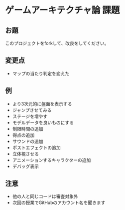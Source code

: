 # ゲームアーキテクチャ論 課題

## お題

このプロジェクトをforkして、改良をしてください。

## 変更点

- マップの当たり判定を変えた

## 例

- より3次元的に盤面を表示する
- ジャンプさせてみる
- ステージを増やす
- モデルデータを良いものにする
- 制限時間の追加
- 得点の追加
- サウンドの追加
- ポストエフェクトの追加
- 立体視させる
- アニメーションするキャラクターの追加
- デバッグ表示

## 注意

- 他の人と同じコードは審査対象外
- 次回の授業でGitHubのアカウント名を聞きます

